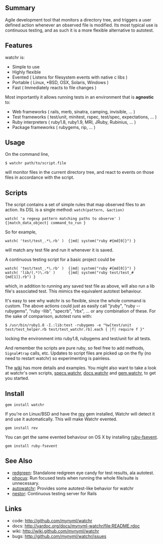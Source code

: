 Summary
-------

Agile development tool that monitors a directory tree, and triggers a user
defined action whenever an observed file is modified. Its most typical use is
continuous testing, and as such it is a more flexible alternative to autotest.

Features
--------

watchr is:

* Simple to use
* Highly flexible
* Evented               ( Listens for filesystem events with native c libs )
* Portable              ( Linux, \*BSD, OSX, Solaris, Windows )
* Fast                  ( Immediately reacts to file changes )

Most importantly it allows running tests in an environment that is **agnostic** to:

* Web frameworks        ( rails, merb, sinatra, camping, invisible, ... )
* Test frameworks       ( test/unit, minitest, rspec, test/spec, expectations, ... )
* Ruby interpreters     ( ruby1.8, ruby1.9, MRI, JRuby, Rubinius, ... )
* Package frameworks    ( rubygems, rip, ... )

Usage
-----

On the command line,

    $ watchr path/to/script.file

will monitor files in the current directory tree, and react to events on those
files in accordance with the script.

Scripts
-------

The script contains a set of simple rules that map observed files to an action.
Its DSL is a single method: `watch(pattern, &action)`

    watch( 'a regexp pattern matching paths to observe' )  {|match_data_object| command_to_run }

So for example,

    watch( 'test/test_.*\.rb' )  {|md| system("ruby #{md[0]}") }

will match any test file and run it whenever it is saved.

A continuous testing script for a basic project could be

    watch( 'test/test_.*\.rb' )  {|md| system("ruby #{md[0]}") }
    watch( 'lib/(.*)\.rb' )      {|md| system("ruby test/test_#{md[1]}.rb") }

which, in addition to running any saved test file as above, will also run a
lib file's associated test. This mimics the equivalent autotest behaviour.

It's easy to see why watchr is so flexible, since the whole command is custom.
The above actions could just as easily call "jruby", "ruby --rubygems", "ruby
-Ilib", "specrb", "rbx", ... or any combination of these. For the sake of
comparison, autotest runs with:

    $ /usr/bin/ruby1.8 -I.:lib:test -rubygems -e "%w[test/unit test/test_helper.rb test/test_watchr.rb].each { |f| require f }"

locking the environment into ruby1.8, rubygems and test/unit for all tests.

And remember the scripts are pure ruby, so feel free to add methods,
`Signal#trap` calls, etc. Updates to script files are picked up on the fly (no
need to restart watchr) so experimenting is painless.

The [wiki][5] has more details and examples.  You might also want to take a
look at watchr's own scripts, [specs.watchr][1], [docs.watchr][2] and
[gem.watchr][3], to get you started.

Install
-------

    gem install watchr

If you're on Linux/BSD and have the [rev][4] gem installed, Watchr will detect
it and use it automatically. This will make Watchr evented.

    gem install rev

You can get the same evented behaviour on OS X by installing
[ruby-fsevent][10].

    gem install ruby-fsevent

See Also
--------

* [redgreen][6]:   Standalone redgreen eye candy for test results, ala autotest.
* [phocus][7]:     Run focused tests when running the whole file/suite is unnecessary.
* [autowatchr][8]: Provides some autotest-like behavior for watchr
* [nestor][9]:     Continuous testing server for Rails

Links
-----

* code:  <http://github.com/mynyml/watchr>
* docs:  <http://yardoc.org/docs/mynyml-watchr/file:README.rdoc>
* wiki:  <http://wiki.github.com/mynyml/watchr>
* bugs:  <http://github.com/mynyml/watchr/issues>




[1]:  http://github.com/mynyml/watchr/blob/master/specs.watchr
[2]:  http://github.com/mynyml/watchr/blob/master/docs.watchr
[3]:  http://github.com/mynyml/watchr/blob/master/gem.watchr
[4]:  http://rev.rubyforge.org/rdoc/
[5]:  http://wiki.github.com/mynyml/watchr
[6]:  http://github.com/mynyml/redgreen
[7]:  http://github.com/mynyml/phocus
[8]:  http://github.com/viking/autowatchr
[9]:  http://github.com/francois/nestor
[10]: http://github.com/sandro/ruby-fsevent

